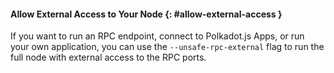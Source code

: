 #### Allow External Access to Your Node {: #allow-external-access }

If you want to run an RPC endpoint, connect to Polkadot.js Apps, or run your own application, you can use the `--unsafe-rpc-external` flag to run the full node with external access to the RPC ports.
